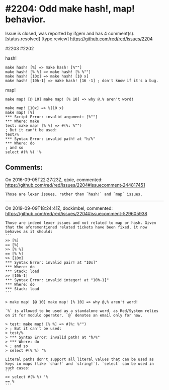 
#2204: Odd make hash!, map! behavior.
================================================================================
Issue is closed, was reported by ifgem and has 4 comment(s).
[status.resolved] [type.review]
<https://github.com/red/red/issues/2204>

#2203 #2202

hash!

```
make hash! [%] => make hash! [%""]
make hash! [% %] => make hash! [% %""]
make hash! [10x] => make hash! [10 x]
make hash! [10h-1] => make hash! [16 -1] ; don't know if it's a bug.
```

map!

```
make map! [@ 10] make map! [% 10] => why @,% aren't word!

make map! [10x] => %(10 x)
make map! [%]
*** Script Error: invalid argument: [%""]
*** Where: make
test: make map! [% %] => #(%: %"")
; But it can't be used:
test/%
*** Syntax Error: invalid path! at "h/%"
*** Where: do
; and so
select #(% %) '%
```



Comments:
--------------------------------------------------------------------------------

On 2016-09-05T22:27:23Z, qtxie, commented:
<https://github.com/red/red/issues/2204#issuecomment-244817451>

    Those are lexer issues, rather than `hash!` and `map` issues.

--------------------------------------------------------------------------------

On 2019-09-09T18:24:41Z, dockimbel, commented:
<https://github.com/red/red/issues/2204#issuecomment-529605938>

    Those are indeed lexer issues and not related to map or hash. Given that the aforementioned related tickets have been fixed, it now behaves as it should:
    ```
    >> [%]
    == [%]
    >> [% %]
    == [% %]
    >> [10x]
    *** Syntax Error: invalid pair! at "10x]"
    *** Where: do
    *** Stack: load 
    >> [10h-1]
    *** Syntax Error: invalid integer! at "10h-1]"
    *** Where: do
    *** Stack: load 
    ```
    
    > make map! [@ 10] make map! [% 10] => why @,% aren't word!
    
    `%` is allowed to be used as a standalone word, as Red/System relies on it for modulo operator. `@` denotes an email only for now.
    
    > test: make map! [% %] => #(%: %"")
    > ; But it can't be used:
    > test/%
    > *** Syntax Error: invalid path! at "h/%"
    > *** Where: do
    > ; and so
    > select #(% %) '%
    
    Literal paths don't support all literal values that can be used as keys in maps (like `char!` and `string!`). `select` can be used in such cases:
    ```
    >> select #(% %) '%
    == %
    ```

